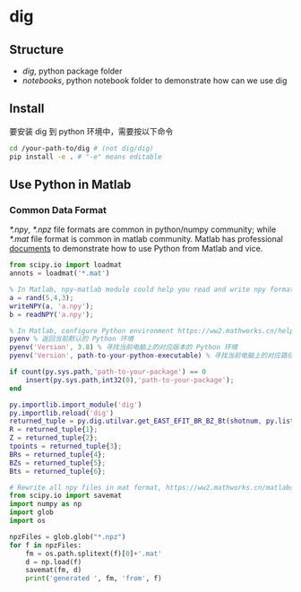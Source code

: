 # dig

## Structure


- *dig*, python package folder
- *notebooks*, python notebook folder to demonstrate how can we use dig

## Install

要安装 dig 到 python 环境中，需要按以下命令

```bash
cd /your-path-to/dig # (not dig/dig)
pip install -e . # "-e" means editable
```

## Use Python in Matlab

### Common Data Format

_*.npy_, _*.npz_ file formats are common in python/numpy community; while _*.mat_ file format is common in matlab community. Matlab has professional [documents](https://ww2.mathworks.cn/products/matlab/matlab-and-python.html) to demonstrate how to use Python from Matlab and vice.

```python
from scipy.io import loadmat
annots = loadmat('*.mat')
```

```matlab
% In Matlab, npy-matlab module could help you read and write npy format files, https://github.com/kwikteam/npy-matlab
a = rand(5,4,3);
writeNPY(a, 'a.npy');
b = readNPY('a.npy');
```

```matlab
% In Matlab, configure Python environment https://ww2.mathworks.cn/help/matlab/ref/pyenv.html
pyenv % 返回当前默认的 Python 环境
pyenv('Version', 3.8) % 寻找当前电脑上的对应版本的 Python 环境
pyenv('Version', path-to-your-python-executable) % 寻找当前电脑上的对应路径的 Python 环境

if count(py.sys.path,'path-to-your-package') == 0
    insert(py.sys.path,int32(0),'path-to-your-package');
end

py.importlib.import_module('dig')
py.importlib.reload('dig')
returned_tuple = py.dig.utilvar.get_EAST_EFIT_BR_BZ_Bt(shotnum, py.list({tpoint1, tpoint2, ...}));
R = returned_tuple{1};
Z = returned_tuple{2};
tpoints = returned_tuple{3};
BRs = returned_tuple{4};
BZs = returned_tuple{5};
Bts = returned_tuple{6};
```

```python
# Rewrite all npy files in mat format, https://ww2.mathworks.cn/matlabcentral/answers/444998-how-do-read-npy-files-in-matlab#answer_624742
from scipy.io import savemat
import numpy as np
import glob
import os

npzFiles = glob.glob("*.npz")
for f in npzFiles:
    fm = os.path.splitext(f)[0]+'.mat'
    d = np.load(f)
    savemat(fm, d)
    print('generated ', fm, 'from', f)
```
